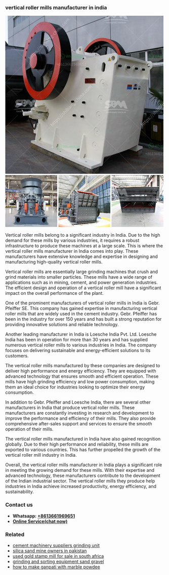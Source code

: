 <h3>vertical roller mills manufacturer in india</h3><img src='1708497167.jpg' alt=''><p>Vertical roller mills belong to a significant industry in India. Due to the high demand for these mills by various industries, it requires a robust infrastructure to produce these machines at a large scale. This is where the vertical roller mills manufacturer in India comes into play. These manufacturers have extensive knowledge and expertise in designing and manufacturing high-quality vertical roller mills.</p><p>Vertical roller mills are essentially large grinding machines that crush and grind materials into smaller particles. These mills have a wide range of applications such as in mining, cement, and power generation industries. The efficient design and operation of a vertical roller mill have a significant impact on the overall performance of the plant.</p><p>One of the prominent manufacturers of vertical roller mills in India is Gebr. Pfeiffer SE. This company has gained expertise in manufacturing vertical roller mills that are widely used in the cement industry. Gebr. Pfeiffer has been in the industry for over 150 years and has built a strong reputation for providing innovative solutions and reliable technology.</p><p>Another leading manufacturer in India is Loesche India Pvt. Ltd. Loesche India has been in operation for more than 30 years and has supplied numerous vertical roller mills to various industries in India. The company focuses on delivering sustainable and energy-efficient solutions to its customers.</p><p>The vertical roller mills manufactured by these companies are designed to deliver high performance and energy efficiency. They are equipped with advanced technology that ensures smooth and efficient operation. These mills have high grinding efficiency and low power consumption, making them an ideal choice for industries looking to optimize their energy consumption.</p><p>In addition to Gebr. Pfeiffer and Loesche India, there are several other manufacturers in India that produce vertical roller mills. These manufacturers are constantly investing in research and development to improve the performance and efficiency of their mills. They also provide comprehensive after-sales support and services to ensure the smooth operation of their mills.</p><p>The vertical roller mills manufactured in India have also gained recognition globally. Due to their high performance and reliability, these mills are exported to various countries. This has further propelled the growth of the vertical roller mill industry in India.</p><p>Overall, the vertical roller mills manufacturer in India plays a significant role in meeting the growing demand for these mills. With their expertise and advanced technology, these manufacturers contribute to the development of the Indian industrial sector. The vertical roller mills they produce help industries in India achieve increased productivity, energy efficiency, and sustainability.</p><h3>Contact us</h3><ul><li><strong>Whatsapp:&nbsp;<a href="https://wa.me/8613661969651">+8613661969651</a></strong></li><li><a href="https://swt.shibang-china.com/?git&amp;zhl&amp;vertical roller mills manufacturer in india"><strong>Online Service(chat now)</strong></a></li></ul><h3>Related</h3><ul><li><a href='cement machinery suppliers grinding unit.md'>cement machinery suppliers grinding unit</a></li><li><a href='silica sand mine owners in pakistan.md'>silica sand mine owners in pakistan</a></li><li><a href='used gold stamp mill for sale in south africa.md'>used gold stamp mill for sale in south africa</a></li><li><a href='grinding and sorting equipment sand gravel.md'>grinding and sorting equipment sand gravel</a></li><li><a href='how to make ganpati with marble powdee.md'>how to make ganpati with marble powdee</a></li></ul>